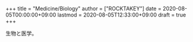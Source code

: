 +++
title = "Medicine/Biology"
author = ["ROCKTAKEY"]
date = 2020-08-05T00:00:00+09:00
lastmod = 2020-08-05T12:33:00+09:00
draft = true
+++

生物と医学。
